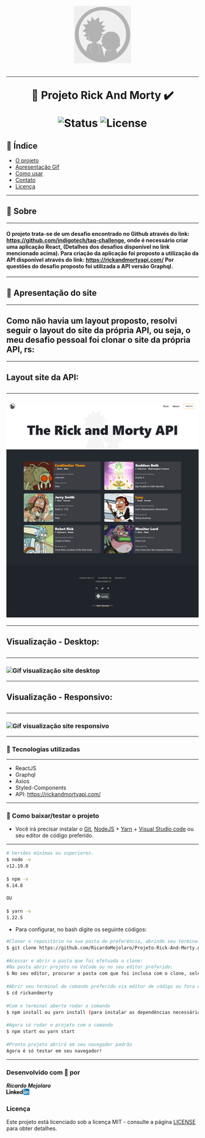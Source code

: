 <h1 align=center>
<img src="src/assets/img/background-image.jpeg" alt="Rick And Morty Imagem" width="150px"/>

---

🚀 Projeto Rick And Morty ✔️ <br>

<img src="https://camo.githubusercontent.com/a45bd10a7ea5a30b5665d9869b0ce1324fa90350/68747470733a2f2f696d672e736869656c64732e696f2f62616467652f7374617475732d6163746976652d737563636573732e737667" alt="Status" data-canonical-src="https://img.shields.io/badge/status-active-success.svg" style="max-width:100%;">
<img src="https://camo.githubusercontent.com/890acbdcb87868b382af9a4b1fac507b9659d9bf/68747470733a2f2f696d672e736869656c64732e696f2f62616467652f6c6963656e73652d4d49542d626c75652e737667" alt="License" data-canonical-src="https://img.shields.io/badge/license-MIT-blue.svg" style="max-width:100%;">
</h1>

## 📑️ Índice

- [O projeto](#📝️-Sobre)
- [Apresentação Gif](#🚀️-Apresentação-do-site)
- [Como usar](#💾️-Como-baixar/testar-o-projeto)
- [Contato](#-Desenvolvido-com-💙️-por)
- [Licença](#-Licença)

---

## 📝️ Sobre

---

<h4>
O projeto trata-se de um desafio encontrado no Github através do link:
 <a href="https://github.com/indigotech/taq-challenge" target="_blank">https://github.com/indigotech/taq-challenge</a>, onde é necessário criar uma aplicação React, (Detalhes dos desafios disponível no link mencionado acima).
 Para criação da aplicação foi proposto a utilização da API disponível através do link:
 <a href="https://rickandmortyapi.com/" target="_blank">https://rickandmortyapi.com/</a> Por questões do desafio proposto foi utilizada a API versão Graphql.
</h4>

---

## 🚀️ Apresentação do site

---

<h2>Como não havia um layout proposto, resolvi seguir o layout do site da própria API, ou seja, o meu desafio pessoal foi clonar o site da própria API, rs:</h2>

---

<h2>Layout site da API:<h2>

---

<h3>
<img src="src/assets/img/site-api-layout.png" alt="Imagem layout do site API">
</h3>

---

<h2>Visualização - Desktop:<h2>

---

<h3>
<img src="src/assets/img/projeto-rick-and-morty-desktop.gif" alt="Gif visualização site desktop">
</h3>

---

<h2>Visualização - Responsivo:<h2>

---

<h3>
<img src="src/assets/img/projeto-rick-and-morty-responsivo.gif" alt="Gif visualização site responsivo">
</h3>

---

### 🚀️ Tecnologias utilizadas

---

- ReactJS
- Graphql
- Axios
- Styled-Components
- API: <a href="https://rickandmortyapi.com/" target="_blank">https://rickandmortyapi.com/</a>

---

### 💾️ Como baixar/testar o projeto

- Você irá precisar instalar o [Git](https://git-scm.com/), [NodeJS](https://nodejs.org/pt-br/download/) + [Yarn](https://classic.yarnpkg.com/en/docs/install/) + [Visual Studio code](https://code.visualstudio.com/) ou seu editor de código preferido.

---

```bash
# Versões mínimas ou superiores.
$ node -v
v12.19.0

$ npm -v 
6.14.8

OU

$ yarn -v 
1.22.5

```

- Para configurar, no bash digite os seguinte códigos:

```bash
#Clonar o repositório na sua pasta de preferência, abrindo seu terminal de preferência e rodando o comando:
$ git clone https://github.com/RicardoMejolaro/Projeto-Rick-And-Morty.git

#Acessar e abrir a pasta que foi efetuada o clone:
#Na pasta abrir projeto no VsCode ou no seu editor preferido:
$ No seu editor, procurar a pasta com que foi inclusa com o clone, selecionar e abrir.

#Abrir seu terminal de comando preferido via editor de código ou fora do editor, após acessar a pasta (no passo acima), acessar a pasta do projeto onde abrirá a branch master do repositório, com o comando:  
$ cd rickandmorty

#Com o terminal aberto rodar o comando
$ npm install ou yarn install (para instalar as dependências necessárias)

#Agora só rodar o projeto com o comando
$ npm start ou yarn start

#Pronto projeto abrirá em seu navegador padrão
Agora é só testar em seu navegador!

```
---

### Desenvolvido com 💙️ por

***Ricardo Mejolaro*** 
<br/> 
<a href="https://www.linkedin.com/in/ricardo-mejolaro/">
<img src="src/assets/img/linkedin.png">
</a>

### Licença

Este projeto está licenciado sob a licença MIT - consulte a página [LICENSE](https://opensource.org/licenses/MIT) para obter detalhes.
